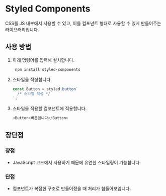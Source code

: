 # Styled Components

CSS를 JS 내부에서 사용할 수 있고, 이를 컴포넌트 형태로 사용할 수 있게 만들어주는 라이브러리입니다.

## 사용 방법

1. 아래 명령어를 입력해 설치합니다.

   ```shell
    npm install styled-components
   ```

2. 스타일을 작성합니다.

   ```js
   const Button = styled.button`
     /* 스타일 작성 */
   `;
   ```

3. 스타일을 적용할 컴포넌트에 적용합니다.

   ```js
   <Button>버튼입니다</Button>
   ```

## 장단점

### 장점

- JavaScript 코드에서 사용하기 때문에 유연한 스타일링이 가능합니다.

### 단점

- 컴포넌트가 복잡한 구조로 만들어졌을 때 처리가 힘들어보입니다.
